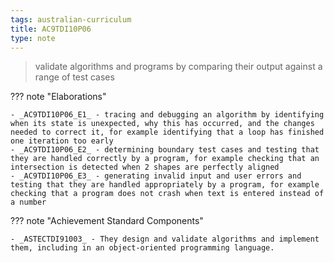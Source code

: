 ```yaml
---
tags: australian-curriculum
title: AC9TDI10P06
type: note
---
```

> validate algorithms and programs by comparing their output against a range of test cases

??? note "Elaborations"

	- _AC9TDI10P06_E1_ - tracing and debugging an algorithm by identifying when its state is unexpected, why this has occurred, and the changes needed to correct it, for example identifying that a loop has finished one iteration too early
	- _AC9TDI10P06_E2_ - determining boundary test cases and testing that they are handled correctly by a program, for example checking that an intersection is detected when 2 shapes are perfectly aligned
	- _AC9TDI10P06_E3_ - generating invalid input and user errors and testing that they are handled appropriately by a program, for example checking that a program does not crash when text is entered instead of a number
??? note "Achievement Standard Components"

	- _ASTECTDI91003_ - They design and validate algorithms and implement them, including in an object-oriented programming language.